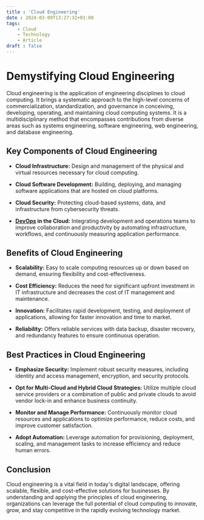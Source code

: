 ```yaml
---
title : 'Cloud Engineering'
date : 2024-03-09T13:27:32+01:00
tags: 
    - Cloud
    - Technology
    - Article
draft : false
---
```


# Demystifying Cloud Engineering

Cloud engineering is the application of engineering disciplines to cloud computing. It brings a systematic approach to the high-level concerns of commercialization, standardization, and governance in conceiving, developing, operating, and maintaining cloud computing systems. It is a multidisciplinary method that encompasses contributions from diverse areas such as systems engineering, software engineering, web engineering, and database engineering.

## Key Components of Cloud Engineering

- **Cloud Infrastructure:** Design and management of the physical and virtual resources necessary for cloud computing.

- **Cloud Software Development:** Building, deploying, and managing software applications that are hosted on cloud platforms.

- **Cloud Security:** Protecting cloud-based systems, data, and infrastructure from cybersecurity threats.

- **[DevOps](/posts/what-is-devops) in the Cloud:** Integrating development and operations teams to improve collaboration and productivity by automating infrastructure, workflows, and continuously measuring application performance.

## Benefits of Cloud Engineering

- **Scalability:** Easy to scale computing resources up or down based on demand, ensuring flexibility and cost-effectiveness.

- **Cost Efficiency:** Reduces the need for significant upfront investment in IT infrastructure and decreases the cost of IT management and maintenance.

- **Innovation:** Facilitates rapid development, testing, and deployment of applications, allowing for faster innovation and time to market.

- **Reliability:** Offers reliable services with data backup, disaster recovery, and redundancy features to ensure continuous operation.

## Best Practices in Cloud Engineering

- **Emphasize Security:** Implement robust security measures, including identity and access management, encryption, and security protocols.

- **Opt for Multi-Cloud and Hybrid Cloud Strategies:** Utilize multiple cloud service providers or a combination of public and private clouds to avoid vendor lock-in and enhance business continuity.

- **Monitor and Manage Performance:** Continuously monitor cloud resources and applications to optimize performance, reduce costs, and improve customer satisfaction.

- **Adopt Automation:** Leverage automation for provisioning, deployment, scaling, and management tasks to increase efficiency and reduce human errors.

## Conclusion

Cloud engineering is a vital field in today's digital landscape, offering scalable, flexible, and cost-effective solutions for businesses. By understanding and applying the principles of cloud engineering, organizations can leverage the full potential of cloud computing to innovate, grow, and stay competitive in the rapidly evolving technology market.


